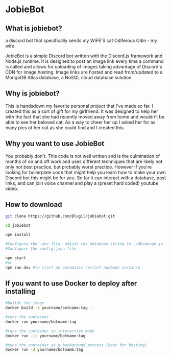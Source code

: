 # JobieBot

## What is jobiebot?

a discord bot that specifically sends my WIFE’S cat Odiferous Odin - my wife


JobieBot is a simple Discord bot written with the Discord.js framework and Node.js runtime. It is designed to post an image link every time a command is called and allows for uploading of images taking advantage of Discord's CDN for image hosting. Image links are hosted and read from/updated to a MongoDB Atlas database, a NoSQL cloud database solution.

## Why is jobiebot?

This is handsdown my favorite personal project that I've made so far. I created this as a sort of gift for my girlfriend. It was designed to help her with the fact that she had recently moved away from home and wouldn't be able to see her beloved cat. As a way to cheer her up I asked her for as many pics of her cat as she could find and I created this.

## Why you want to use JobieBot

You probably don't. This code is not well written and is the culmination of months of on and off work and uses different techniques that are likely not only not best practice, but probably worst practice. However if you're looking for boilerplate code that might help you learn how to make your own Discord bot this might be for you. So far it can interact with a database, post links, and can join voice channel and play a (preset hard coded) youtube video.

## How to download

```Bash
git clone https://github.com/Blugil/jobiebot.git

cd jobiebot

npm install

#Configure the .env file, adjust the database string in ./db/mongo.js
#Configure the config.json file

npm start
#or
npm run dev #to start an automatic restart nodemon instance
```

## If you want to use Docker to deploy after installing

```Bash
#builds the image
docker build -t yourname/botname:tag .

#runs the container
docker run yourname/botname:tag

#runs the container in interactive mode
docker run -it yourname/botname:tag

#runs the container as a background process (best for hosting)
docker run -d yourname/botname:tag

